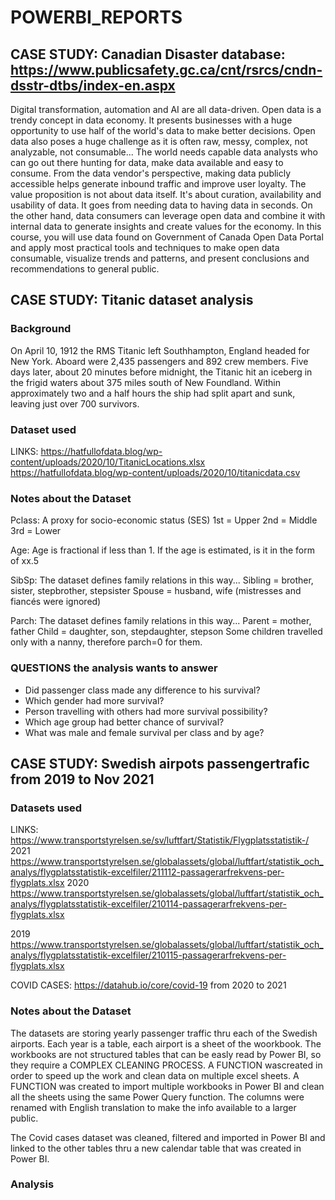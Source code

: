 # POWERBI_REPORTS
## CASE STUDY: Canadian Disaster database: https://www.publicsafety.gc.ca/cnt/rsrcs/cndn-dsstr-dtbs/index-en.aspx 
Digital transformation, automation and AI are all data-driven. Open data is a trendy concept in data economy.
It presents businesses with a huge opportunity to use half of the world's data to make better decisions.
Open data also poses a huge challenge as it is often raw, messy, complex, not analyzable, not consumable...
The world needs capable data analysts who can go out there hunting for data, make data available and easy to consume.
From the data vendor's perspective, making data publicly accessible helps generate inbound traffic and improve user loyalty.
The value proposition is not about data itself. It's about curation, availability and usability of data.
It goes from needing data to having data in seconds. On the other hand, data consumers can leverage open data and combine it with internal data to generate insights and create values for the economy. In this course, you will use data found on Government of Canada Open Data Portal and apply most practical tools and techniques to make open data consumable, visualize trends and patterns,
and present conclusions and recommendations to general public.

## CASE STUDY: Titanic dataset analysis
### Background
On April 10, 1912 the RMS Titanic left Southhampton, England headed for New York. Aboard were 2,435 passengers and 892 crew members. Five days later, about 20 minutes before midnight, the Titanic hit an iceberg in the frigid waters about 375 miles south of New Foundland. Within approximately two and a half hours the ship had split apart and sunk, leaving just over 700 survivors.
### Dataset used
LINKS: https://hatfullofdata.blog/wp-content/uploads/2020/10/TitanicLocations.xlsx
       https://hatfullofdata.blog/wp-content/uploads/2020/10/titanicdata.csv
### Notes about the Dataset     
Pclass: A proxy for socio-economic status (SES)
1st = Upper
2nd = Middle
3rd = Lower

Age: Age is fractional if less than 1. If the age is estimated, is it in the form of xx.5

SibSp: The dataset defines family relations in this way...
Sibling = brother, sister, stepbrother, stepsister
Spouse = husband, wife (mistresses and fiancés were ignored)

Parch: The dataset defines family relations in this way...
Parent = mother, father
Child = daughter, son, stepdaughter, stepson
Some children travelled only with a nanny, therefore parch=0 for them.

### QUESTIONS the analysis wants to answer
- Did passenger class made any difference to his survival?
- Which gender had more survival?
- Person travelling with others had more survival possibility?
- Which age group had better chance of survival?
- What was male and female survival per class and by age?

## CASE STUDY: Swedish airpots passengertrafic from 2019 to Nov 2021
### Datasets used
LINKS: https://www.transportstyrelsen.se/sv/luftfart/Statistik/Flygplatsstatistik-/ 
2021
https://www.transportstyrelsen.se/globalassets/global/luftfart/statistik_och_analys/flygplatsstatistik-excelfiler/211112-passagerarfrekvens-per-flygplats.xlsx 
2020
https://www.transportstyrelsen.se/globalassets/global/luftfart/statistik_och_analys/flygplatsstatistik-excelfiler/210114-passagerarfrekvens-per-flygplats.xlsx 

2019
https://www.transportstyrelsen.se/globalassets/global/luftfart/statistik_och_analys/flygplatsstatistik-excelfiler/210115-passagerarfrekvens-per-flygplats.xlsx

COVID CASES: https://datahub.io/core/covid-19 from 2020 to 2021

### Notes about the Dataset
The datasets are storing yearly passenger traffic thru each of the Swedish airports. Each year is a table, each airport is a sheet of the woorkbook.
The workbooks are not structured tables that can be easly read by Power BI, so they require a COMPLEX CLEANING PROCESS.
A FUNCTION wascreated in order to speed up the work and clean data on multiple excel sheets. 
A FUNCTION was created to import multiple workbooks in Power BI and clean all the sheets using the same Power Query function.
The columns were renamed with English translation to make the info available to a larger public.

The Covid cases dataset was cleaned, filtered and imported in Power BI and linked to the other tables thru a new calendar table that was created in Power BI.

### Analysis
